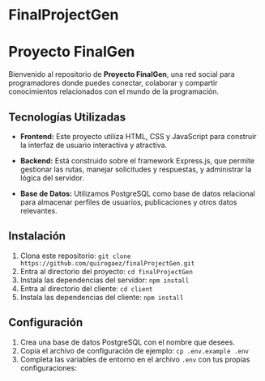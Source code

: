 # FinalProjectGen
# Proyecto FinalGen

Bienvenido al repositorio de **Proyecto FinalGen**, una red social para programadores donde puedes conectar, colaborar y compartir conocimientos relacionados con el mundo de la programación.

## Tecnologías Utilizadas

- **Frontend:** Este proyecto utiliza HTML, CSS y JavaScript para construir la interfaz de usuario interactiva y atractiva.

- **Backend:** Está construido sobre el framework Express.js, que permite gestionar las rutas, manejar solicitudes y respuestas, y administrar la lógica del servidor.

- **Base de Datos:** Utilizamos PostgreSQL como base de datos relacional para almacenar perfiles de usuarios, publicaciones y otros datos relevantes.

## Instalación

1. Clona este repositorio: `git clone https://github.com/quirogaez/finalProjectGen.git`
2. Entra al directorio del proyecto: `cd finalProjectGen`
3. Instala las dependencias del servidor: `npm install`
4. Entra al directorio del cliente: `cd client`
5. Instala las dependencias del cliente: `npm install`

## Configuración

1. Crea una base de datos PostgreSQL con el nombre que desees.
2. Copia el archivo de configuración de ejemplo: `cp .env.example .env`
3. Completa las variables de entorno en el archivo `.env` con tus propias configuraciones:

